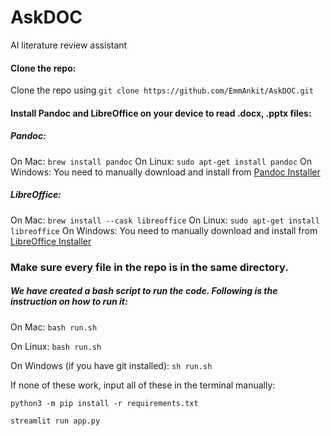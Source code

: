 # AskDOC
AI literature review assistant

#### Clone the repo:

Clone the repo using ```git clone https://github.com/EmmAnkit/AskDOC.git```

#### Install Pandoc and LibreOffice on your device to read .docx, .pptx files:

##### Pandoc:

On Mac: ```brew install pandoc```
On Linux: ```sudo apt-get install pandoc```
On Windows: You need to manually download and install from [Pandoc Installer](https://pandoc.org/installing.html)

##### LibreOffice:

On Mac: ```brew install --cask libreoffice```
On Linux: ```sudo apt-get install libreoffice```
On Windows: You need to manually download and install from [LibreOffice Installer](https://www.libreoffice.org/get-help/install-howto/windows/)

### Make sure every file in the repo is in the same directory.

##### We have created a bash script to run the code. Following is the instruction on how to run it:

On Mac: ```bash run.sh```

On Linux: ```bash run.sh```

On Windows (if you have git installed): ```sh run.sh```


If none of these work, input all of these in the terminal manually:

```python3 -m pip install -r requirements.txt```

```streamlit run app.py```

